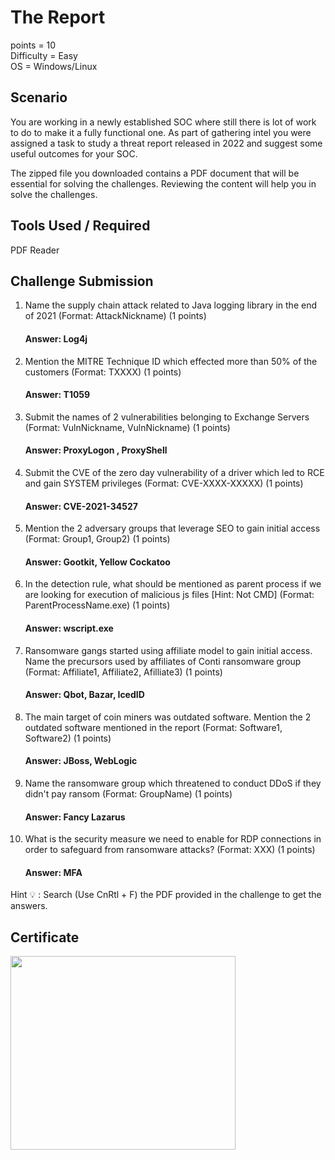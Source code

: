 # The Report   

points = 10  
Difficulty = Easy    
OS = Windows/Linux

Scenario
-------------
You are working in a newly established SOC where still there is lot of work to do to make it a fully functional one. As part of gathering intel you were assigned a task to study a threat report released in 2022 and suggest some useful outcomes for your SOC.

The zipped file you downloaded contains a PDF document that will be essential for solving the challenges. Reviewing the content will help you in solve the challenges.

Tools Used / Required
----------------------
PDF Reader

Challenge Submission
-------------------------
1) Name the supply chain attack related to Java logging library in the end of 2021 (Format: AttackNickname) (1 points)       
      #### Answer: Log4j

2) Mention the MITRE Technique ID which effected more than 50% of the customers (Format: TXXXX) (1 points)
      #### Answer: T1059 

3) Submit the names of 2 vulnerabilities belonging to Exchange Servers (Format: VulnNickname, VulnNickname) (1 points)
      #### Answer: ProxyLogon , ProxyShell

4) Submit the CVE of the zero day vulnerability of a driver which led to RCE and gain SYSTEM privileges (Format: CVE-XXXX-XXXXX) (1 points)
      #### Answer: CVE-2021-34527

5) Mention the 2 adversary groups that leverage SEO to gain initial access (Format: Group1, Group2) (1 points)
      #### Answer: Gootkit, Yellow Cockatoo

6) In the detection rule, what should be mentioned as parent process if we are looking for execution of malicious js files [Hint: Not CMD] (Format: ParentProcessName.exe) (1 points)
      #### Answer: wscript.exe

7) Ransomware gangs started using affiliate model to gain initial access. Name the precursors used by affiliates of Conti ransomware group (Format: Affiliate1, Affiliate2, Afilliate3) (1 points)
      #### Answer: Qbot, Bazar, IcedID

8) The main target of coin miners was outdated software. Mention the 2 outdated software mentioned in the report (Format: Software1, Software2) (1 points)
      #### Answer: JBoss, WebLogic
 
9) Name the ransomware group which threatened to conduct DDoS if they didn't pay ransom (Format: GroupName) (1 points)
      #### Answer: Fancy Lazarus

10) What is the security measure we need to enable for RDP connections in order to safeguard from ransomware attacks? (Format: XXX) (1 points)
      #### Answer: MFA

Hint 💡 : Search (Use CnRtl + F) the PDF provided in the challenge to get the answers.    

Certificate
------------
<img src = "https://github.com/AthiraBR/PortfolioProjects/assets/87892369/01b3c994-e6cc-42a0-9b44-d0af8ca119fe" width="360" height = "310">

